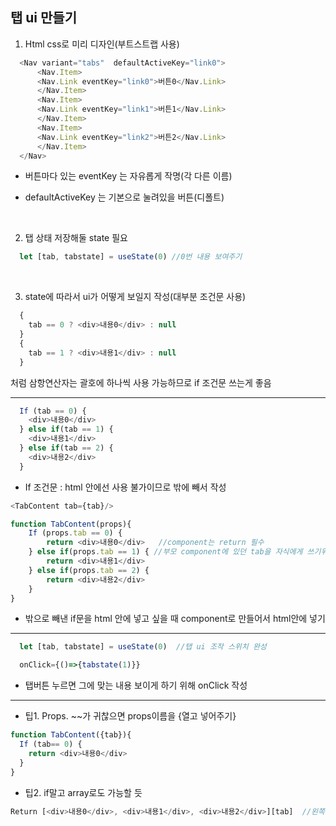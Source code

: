 ## 탭 ui 만들기

1. Html css로 미리 디자인(부트스트랩 사용)

```javaScript
  <Nav variant="tabs"  defaultActiveKey="link0">
      <Nav.Item>
      <Nav.Link eventKey="link0">버튼0</Nav.Link>
      </Nav.Item>
      <Nav.Item>
      <Nav.Link eventKey="link1">버튼1</Nav.Link>
      </Nav.Item>
      <Nav.Item>
      <Nav.Link eventKey="link2">버튼2</Nav.Link>
      </Nav.Item>
  </Nav>
```
  - 버튼마다 있는 eventKey 는 자유롭게 작명(각 다른 이름)
     
  - defaultActiveKey 는 기본으로 눌려있을 버튼(디폴트)

<br>

2. 탭 상태 저장해둘 state 필요

```javaScript
  let [tab, tabstate] = useState(0)	//0번 내용 보여주기
```

<br>

3. state에 따라서 ui가 어떻게 보일지 작성(대부분 조건문 사용)

```javaScript
  {
	tab == 0 ? <div>내용0</div> : null
  }
  {
  	tab == 1 ? <div>내용1</div> : null
  }
```
처럼 삼항연산자는 괄호에 하나씩 사용 가능하므로 if 조건문 쓰는게 좋음

-----------------------------
  
```javaScript
  If (tab == 0) {
  	<div>내용0</div>
  } else if(tab == 1) {
  	<div>내용1</div>
  } else if(tab == 2) {
  	<div>내용2</div>
  }
```
- If 조건문 : html 안에선 사용 불가이므로 밖에 빼서 작성

```javaScript
<TabContent tab={tab}/>

function TabContent(props){
	If (props.tab == 0) {
		return <div>내용0</div>	//component는 return 필수
	} else if(props.tab == 1) {	//부모 component에 있던 tab을 자식에게 쓰기위해 props
		return <div>내용1</div>
	} else if(props.tab == 2) {
		return <div>내용2</div>
	}
}
```
- 밖으로 빼낸 if문을 html 안에 넣고 싶을 때 component로 만들어서 html안에 넣기

----------------------------
  
```javaScript
  let [tab, tabstate] = useState(0)  //탭 ui 조작 스위치 완성
```
```javaScript
  onClick={()=>{tabstate(1)}} 
```
- 탭버튼 누르면 그에 맞는 내용 보이게 하기 위해 onClick 작성

----------------------------

* 팁1. Props. ~~가 귀찮으면 props이름을 {열고 넣어주기}

```javaScript
function TabContent({tab}){
  If (tab== 0) {
    return <div>내용0</div>
  }
}
```

* 팁2. if말고 array로도 가능할 듯

```javaScript
Return [<div>내용0</div>, <div>내용1</div>, <div>내용2</div>][tab]  //왼쪽에 있는 자료에서 자료 꺼내기(tab state 넣으면 tab state가 0이면 0 나오고, 1이면 1 나옴)
```
